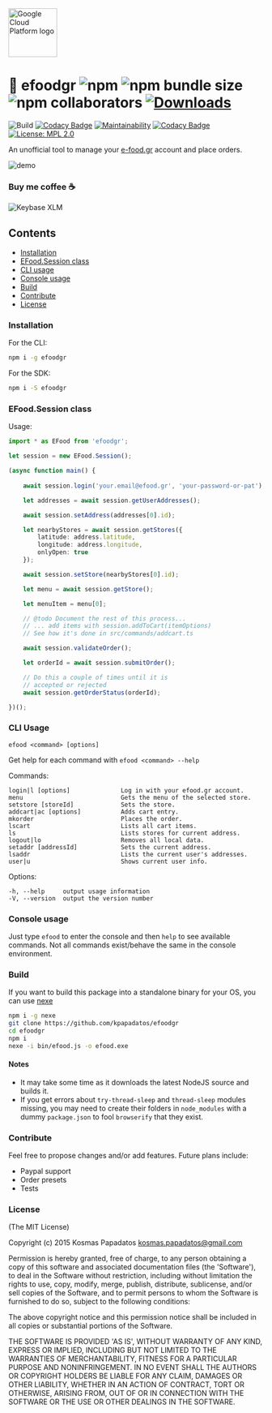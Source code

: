 <img src="https://user-images.githubusercontent.com/3382344/68092394-443ce580-fe93-11e9-9588-9186fdfff7f5.png" alt="Google Cloud Platform logo" title="Google Cloud Platform" width="96"/>

# 🍔 efoodgr ![npm](https://img.shields.io/npm/v/efoodgr) ![npm bundle size](https://img.shields.io/bundlephobia/minzip/efoodgr) ![npm collaborators](https://img.shields.io/npm/collaborators/efoodgr) [![Downloads](https://img.shields.io/npm/dt/efoodgr)](https://www.npmjs.com/package/efoodgr)
![Build](https://github.com/kpapadatos/efoodgr/workflows/npm-publish/badge.svg)
[![Codacy Badge](https://img.shields.io/codacy/grade/3845ebde324f49f3853d56750a473236)](https://www.codacy.com/manual/kpapadatos/efoodgr)
[![Maintainability](https://img.shields.io/codeclimate/maintainability-percentage/kpapadatos/efoodgr)](https://codeclimate.com/github/kpapadatos/efoodgr/maintainability)
[![Codacy Badge](https://img.shields.io/codacy/coverage/3845ebde324f49f3853d56750a473236/master)](https://www.codacy.com/manual/kpapadatos/efoodgr)
[![License: MPL 2.0](https://img.shields.io/badge/License-MIT-brightgreen.svg)](https://opensource.org/licenses/MIT)

An unofficial tool to manage your [e-food.gr](https://e-food.gr) account and place orders.

![demo](https://user-images.githubusercontent.com/3382344/36356704-2f057266-14fe-11e8-94eb-07a30f1157f4.gif)

### Buy me coffee ☕
![Keybase XLM](https://img.shields.io/keybase/xlm/kpapadatos)

## Contents
* [Installation](#installation)
* [EFood.Session class](#efoodsession-class)
* [CLI usage](#cli-usage)
* [Console usage](#console-usage)
* [Build](#build)
* [Contribute](#contribute)
* [License](#license)

### Installation
For the CLI:
```sh
npm i -g efoodgr
```

For the SDK:
```sh
npm i -S efoodgr
```

### EFood.Session class
Usage:
```ts
import * as EFood from 'efoodgr';

let session = new EFood.Session();

(async function main() {
    
    await session.login('your.email@efood.gr', 'your-password-or-pat');

    let addresses = await session.getUserAddresses();

    await session.setAddress(addresses[0].id);

    let nearbyStores = await session.getStores({
        latitude: address.latitude,
        longitude: address.longitude,
        onlyOpen: true
    });

    await session.setStore(nearbyStores[0].id);

    let menu = await session.getStore();

    let menuItem = menu[0];

    // @todo Document the rest of this process...
    // ... add items with session.addToCart(itemOptions)
    // See how it's done in src/commands/addcart.ts

    await session.validateOrder();

    let orderId = await session.submitOrder();

    // Do this a couple of times until it is
    // accepted or rejected
    await session.getOrderStatus(orderId);

})();

```

### CLI Usage
  `efood <command> [options]`

  Get help for each command with
  `efood <command> --help`

  Commands:

    login|l [options]              Log in with your efood.gr account.
    menu                           Gets the menu of the selected store.
    setstore [storeId]             Sets the store.
    addcart|ac [options]           Adds cart entry.
    mkorder                        Places the order.
    lscart                         Lists all cart items.
    ls                             Lists stores for current address.
    logout|lo                      Removes all local data.
    setaddr [addressId]            Sets the current address.
    lsaddr                         Lists the current user's addresses.
    user|u                         Shows current user info.

  Options:

    -h, --help     output usage information
    -V, --version  output the version number

### Console usage
Just type `efood` to enter the console and then `help` to see available commands. Not all commands exist/behave the same in the console environment.

### Build
If you want to build this package into a standalone binary for your OS, you can use [nexe](https://github.com/jaredallard/nexe)
```sh
npm i -g nexe
git clone https://github.com/kpapadatos/efoodgr
cd efoodgr
npm i
nexe -i bin/efood.js -o efood.exe
```

#### Notes
- It may take some time as it downloads the latest NodeJS source and builds it.
- If you get errors about `try-thread-sleep` and `thread-sleep` modules missing, you may need to create their folders in `node_modules` with a dummy `package.json` to fool `browserify` that they exist.

### Contribute
Feel free to propose changes and/or add features. Future plans include:

- Paypal support
- Order presets
- Tests

### License
(The MIT License)

Copyright (c) 2015 Kosmas Papadatos <kosmas.papadatos@gmail.com>

Permission is hereby granted, free of charge, to any person obtaining a copy of this software and associated documentation files (the 'Software'), to deal in the Software without restriction, including without limitation the rights to use, copy, modify, merge, publish, distribute, sublicense, and/or sell copies of the Software, and to permit persons to whom the Software is furnished to do so, subject to the following conditions:

The above copyright notice and this permission notice shall be included in all copies or substantial portions of the Software.

THE SOFTWARE IS PROVIDED 'AS IS', WITHOUT WARRANTY OF ANY KIND, EXPRESS OR IMPLIED, INCLUDING BUT NOT LIMITED TO THE WARRANTIES OF MERCHANTABILITY, FITNESS FOR A PARTICULAR PURPOSE AND NONINFRINGEMENT. IN NO EVENT SHALL THE AUTHORS OR COPYRIGHT HOLDERS BE LIABLE FOR ANY CLAIM, DAMAGES OR OTHER LIABILITY, WHETHER IN AN ACTION OF CONTRACT, TORT OR OTHERWISE, ARISING FROM, OUT OF OR IN CONNECTION WITH THE SOFTWARE OR THE USE OR OTHER DEALINGS IN THE SOFTWARE.
